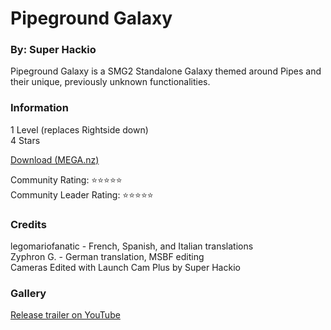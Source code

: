 # Pipeground Galaxy

### By: Super Hackio

Pipeground Galaxy is a SMG2 Standalone Galaxy themed around Pipes and their unique, previously unknown functionalities.

### Information
1 Level (replaces Rightside down)<br/>
4 Stars

[Download (MEGA.nz)](https://mega.nz/file/NFkyyCxR#7Fw9vXq2V9I7kiOua55PpP0hCK_D176IOuELXxLsfUs)

Community Rating: ⭐⭐⭐⭐⭐<br/>
Community Leader Rating: ⭐⭐⭐⭐⭐

### Credits
legomariofanatic - French, Spanish, and Italian translations<br/>
Zyphron G. - German translation, MSBF editing<br/>
Cameras Edited with Launch Cam Plus by Super Hackio

### Gallery
[Release trailer on YouTube](https://www.youtube.com/watch?v=NYdy4SDmTH8)
